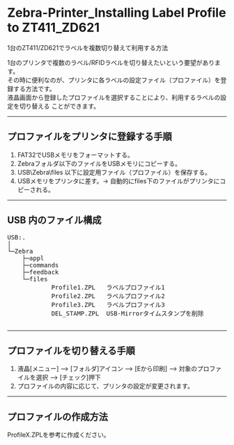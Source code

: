 # Zebra-Printer_Installing Label Profile to ZT411_ZD621
 1台のZT411/ZD621でラベルを複数切り替えて利用する方法
 
 1台のプリンタで複数のラベル/RFIDラベルを切り替えたいという要望があります。  
 その時に便利なのが、プリンタに各ラベルの設定ファイル（プロファイル）を登録する方法です。    
 液晶画面から登録したプロファイルを選択することにより、利用するラベルの設定を切り替える
 ことができます。
 
 ------  
 プロファイルをプリンタに登録する手順  
 ------  
 1. FAT32でUSBメモリをフォーマットする。  
 2. Zebraフォルダ以下のファイルをUSBメモリにコピーする。  
 3. USB\Zebra\files 以下に設定用ファイル（プロファイル）を保存する。  
 4. USBメモリをプリンタに差す。→ 自動的にfiles下のファイルがプリンタにコピーされる。  


 ------  
 USB 内のファイル構成  
 ------  
 <pre>
USB:.  
│  
└─Zebra  
    ├─appl            
    ├─commands      
    ├─feedback                
    └─files  
            Profile1.ZPL   ラベルプロファイル1  
            Profile2.ZPL   ラベルプロファイル2  
            Profile3.ZPL   ラベルプロファイル3  
            DEL_STAMP.ZPL  USB-Mirrorタイムスタンプを削除  
  </pre>
  
 ------  
 プロファイルを切り替える手順  
 ------  
 1. 液晶[メニュー] --> [フォルダ]アイコン --> [Eから印刷] --> 対象のプロファイルを選択 --> [チェック]押下  
 2. プロファイルの内容に応じて、プリンタの設定が変更されます。    

 ------  
 プロファイルの作成方法  
 ------  
 ProfileX.ZPLを参考に作成ください。  
   
   
  
 
